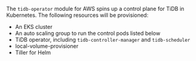 The `tidb-operator` module for AWS spins up a control plane for TiDB in Kubernetes. The following resources will be provisioned:

- An EKS cluster
- An auto scaling group to run the control pods listed below
- TiDB operator, including `tidb-controller-manager` and `tidb-scheduler`
- local-volume-provisioner
- Tiller for Helm
